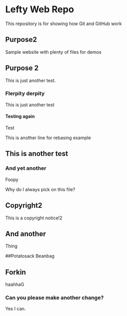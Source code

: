 # Lefty Web Repo

This repository is for showing how Git and GitHub work

## Purpose2

Sample website with plenty of files for demos

## Purpose 2

This is just another test.

### Flerpity derpity

This is just another test

#### Testing again

Test

This is another line for rebasing example

## This is another test

### And yet another

Foopy

Why do I always pick on this file?

## Copyright2
This is a copyright notice!2

## And another
Thing

##Potatosack
Beanbag

## Forkin
haahhaG

### Can you please make another change?
Yes I can.